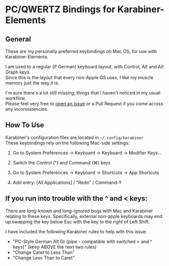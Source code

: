 # PC/QWERTZ Bindings for Karabiner-Elements

## General

These are my personally preferred keybindings on Mac OS, for use with Karabiner-Elements.  
  
I am used to a regular (if German) keyboard layout, with Control, Alt and Alt Graph keys.  
Since this is the layout that every non-Apple OS uses, I like my muscle memory just the way it is.

I'm sure there's a lot still missing, things that I haven't noticed in my usual workflow.  
Please feel very free to [open an Issue](https://github.com/leohoe/karabiner-pc-qwertz/issues/new) or a Pull Request if you come across any inconsistencies.

## How To Use

Karabiner's configuration files are located in `~/.config/karabiner`  
These keybindings rely on the following Mac-side settings:

1) Go to System Preferences -> Keyboard -> Keyboard -> Modifier Keys...
2) Switch the Control (^) and Command (⌘) keys

3) Go to System Preferences -> Keyboard -> Shortcuts -> App Shortcuts
4) Add entry: [All Applications] / "Redo" / Command-Y

## If you run into trouble with the ^ and < keys:

There are long-known and long-ignored bugs with Mac and Karabiner relating to these keys.
Specifically, external non-apple keyboards may end up swapping the key below Esc with the key to the right of Left Shift.

I have included the following Karabiner rules to help with this issue:

- "PC-Style German Alt Gr (pipe - compatible with switched < and ^ keys)" (keep ABOVE the next two rules)
- "Change Caret to Less Than"
- "Change Less Than to Caret"